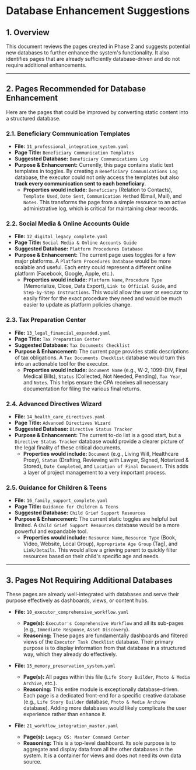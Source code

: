 # Database Enhancement Suggestions

## 1. Overview

This document reviews the pages created in Phase 2 and suggests potential new databases to further enhance the system's functionality. It also identifies pages that are already sufficiently database-driven and do not require additional enhancements.

--- 

## 2. Pages Recommended for Database Enhancement

Here are the pages that could be improved by converting static content into a structured database.

### 2.1. Beneficiary Communication Templates

*   **File:** `11_professional_integration_system.yaml`
*   **Page Title:** `Beneficiary Communication Templates`
*   **Suggested Database:** `Beneficiary Communications Log`
*   **Purpose & Enhancement:** Currently, this page contains static text templates in toggles. By creating a `Beneficiary Communications Log` database, the executor could not only access the templates but also **track every communication sent to each beneficiary**. 
    *   **Properties would include:** `Beneficiary` (Relation to Contacts), `Template Used`, `Date Sent`, `Communication Method` (Email, Mail), and `Notes`. This transforms the page from a simple resource to an active administrative log, which is critical for maintaining clear records.

### 2.2. Social Media & Online Accounts Guide

*   **File:** `12_digital_legacy_complete.yaml`
*   **Page Title:** `Social Media & Online Accounts Guide`
*   **Suggested Database:** `Platform Procedures Database`
*   **Purpose & Enhancement:** The current page uses toggles for a few major platforms. A `Platform Procedures Database` would be more scalable and useful. Each entry could represent a different online platform (Facebook, Google, Apple, etc.).
    *   **Properties would include:** `Platform Name`, `Procedure Type` (Memorialize, Close, Data Export), `Link to Official Guide`, and `Step-by-Step Instructions`. This would allow the user or executor to easily filter for the exact procedure they need and would be much easier to update as platform policies change.

### 2.3. Tax Preparation Center

*   **File:** `13_legal_financial_expanded.yaml`
*   **Page Title:** `Tax Preparation Center`
*   **Suggested Database:** `Tax Documents Checklist`
*   **Purpose & Enhancement:** The current page provides static descriptions of tax obligations. A `Tax Documents Checklist` database would turn this into an actionable tool for the executor.
    *   **Properties would include:** `Document Name` (e.g., W-2, 1099-DIV, Final Medical Bills), `Status` (Collected, Not Needed, Pending), `Tax Year`, and `Notes`. This helps ensure the CPA receives all necessary documentation for filing the various final returns.

### 2.4. Advanced Directives Wizard

*   **File:** `14_health_care_directives.yaml`
*   **Page Title:** `Advanced Directives Wizard`
*   **Suggested Database:** `Directive Status Tracker`
*   **Purpose & Enhancement:** The current to-do list is a good start, but a `Directive Status Tracker` database would provide a clearer picture of the legal finality of these critical documents.
    *   **Properties would include:** `Document` (e.g., Living Will, Healthcare Proxy), `Status` (Drafting, Reviewing with Lawyer, Signed, Notarized & Stored), `Date Completed`, and `Location of Final Document`. This adds a layer of project management to a very important process.

### 2.5. Guidance for Children & Teens

*   **File:** `16_family_support_complete.yaml`
*   **Page Title:** `Guidance for Children & Teens`
*   **Suggested Database:** `Child Grief Support Resources`
*   **Purpose & Enhancement:** The current static toggles are helpful but limited. A `Child Grief Support Resources` database would be a more powerful and expandable tool.
    *   **Properties would include:** `Resource Name`, `Resource Type` (Book, Video, Website, Local Group), `Appropriate Age Group` (Tag), and `Link/Details`. This would allow a grieving parent to quickly filter resources based on their child's specific age and needs.

--- 

## 3. Pages Not Requiring Additional Databases

These pages are already well-integrated with databases and serve their purpose effectively as dashboards, views, or content hubs.

*   **File:** `10_executor_comprehensive_workflow.yaml`
    *   **Page(s):** `Executor's Comprehensive Workflow` and all its sub-pages (e.g., `Immediate Response`, `Asset Discovery`).
    *   **Reasoning:** These pages are fundamentally dashboards and filtered views of the `Executor Task Checklist` database. Their primary purpose is to display information from that database in a structured way, which they already do effectively.

*   **File:** `15_memory_preservation_system.yaml`
    *   **Page(s):** All pages within this file (`Life Story Builder`, `Photo & Media Archive`, etc.).
    *   **Reasoning:** This entire module is exceptionally database-driven. Each page is a dedicated front-end for a specific creative database (e.g., `Life Story Builder` database, `Photo & Media Archive` database). Adding more databases would likely complicate the user experience rather than enhance it.

*   **File:** `21_workflow_integration_master.yaml`
    *   **Page(s):** `Legacy OS: Master Command Center`
    *   **Reasoning:** This is a top-level dashboard. Its sole purpose is to aggregate and display data from all the other databases in the system. It is a container for views and does not need its own data source.
